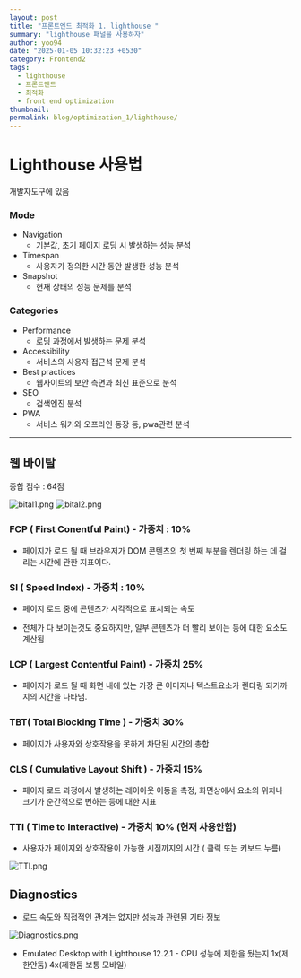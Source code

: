 ```yaml
---
layout: post
title: "프론트엔드 최적화 1. lighthouse "
summary: "lighthouse 패널을 사용하자"
author: yoo94
date: "2025-01-05 10:32:23 +0530"
category: Frontend2
tags:
  - lighthouse
  - 프론트엔드
  - 최적화
  - front end optimization
thumbnail:
permalink: blog/optimization_1/lighthouse/
---
```


# Lighthouse 사용법

개발자도구에 있음

### Mode

- Navigation
  - 기본값, 초기 페이지 로딩 시 발생하는 성능 분석
- Timespan
  - 사용자가 정의한 시간 동안 발생한 성능 분석
- Snapshot
  - 현재 상태의 성능 문제를 분석

### Categories

- Performance
  - 로딩 과정에서 발생하는 문제 분석
- Accessibility
  - 서비스의 사용자 접근석 문제 분석
- Best practices
  - 웹사이트의 보안 측면과 최신 표준으로 분석
- SEO
  - 검색엔진 분석
- PWA
  - 서비스 워커와 오프라인 동장 등, pwa관련 분석

---

## 웹 바이탈

종합 점수 : 64점

<img src="/blog/postImg/bital1.png" alt="bital1.png" style="max-width:100%;">

<img src="/blog/postImg/bital2.png" alt="bital2.png" style="max-width:100%;">

### FCP ( First Conentful Paint) - 가중치 : 10%

- 페이지가 로드 될 때 브라우저가 DOM 콘텐츠의 첫 번째 부분을 렌더링 하는 데 걸리는 시간에 관한 지표이다.

### SI ( Speed Index) - 가중치 : 10%

- 페이지 로드 중에 콘텐츠가 시각적으로 표시되는 속도

- 전체가 다 보이는것도 중요하지만, 일부 콘텐츠가 더 빨리 보이는 등에 대한 요소도 계산됨

### LCP ( Largest Contentful Paint) - 가중치 25%

- 페이지가 로드 될 때 화면 내에 있는 가장 큰 이미지나 텍스트요소가 렌더링 되기까지의 시간을 나타냄.

### TBT( Total Blocking Time ) - 가중치 30%

- 페이지가 사용자와 상호작용을 못하게 차단된 시간의 총합

### CLS ( Cumulative Layout Shift ) - 가중치 15%

- 페이지 로드 과정에서 발생하는 레이아웃 이동을 측정, 화면상에서 요소의 위치나 크기가 순간적으로 변하는 등에 대한 지표

### TTI ( Time to Interactive) - 가중치 10% (현재 사용안함)

- 사용자가 페이지와 상호작용이 가능한 시점까지의 시간 ( 클릭 또는 키보드 누름)

<img src="/blog/postImg/TTI1.png" alt="TTI.png" style="max-width:100%;">

## **Diagnostics**

- 로드 속도와 직접적인 관계는 없지만 성능과 관련된 기타 정보

<img src="/blog/postImg/Diagnostics.png" alt="Diagnostics.png" style="max-width:100%;">

- Emulated Desktop with Lighthouse 12.2.1 - CPU 성능에 제한을 뒀는지 1x(제한안둠) 4x(제한둠 보통 모바일)
